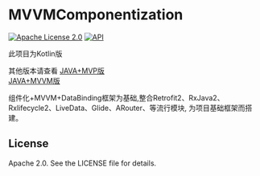 # MVVMComponentization

[![Apache License 2.0][1]][2]
[![API][3]][4]

此项目为Kotlin版

其他版本请查看
[JAVA+MVP版][5]<br>
[JAVA+MVVM版][6]

组件化+MVVM+DataBinding框架为基础,整合Retrofit2、RxJava2、Rxlifecycle2、LiveData、Glide、ARouter、等流行模块,
为项目基础框架而搭建。


## License

Apache 2.0. See the LICENSE file for details.


[1]:https://img.shields.io/:license-apache-blue.svg
[2]:https://www.apache.org/licenses/LICENSE-2.0.html
[3]:https://img.shields.io/badge/API-24%2B-red.svg?style=flat
[4]:https://android-arsenal.com/api?level=24

[5]:https://github.com/SoarY/MVPComDesign
[6]:https://github.com/SoarY/MVVMComDesign

